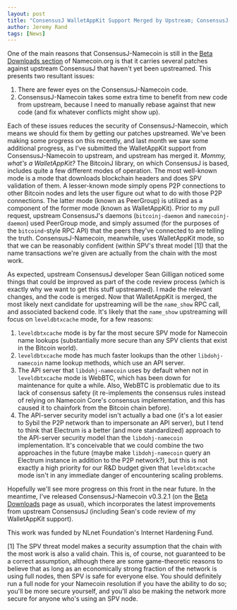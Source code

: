 ```yaml
---
layout: post
title: "ConsensusJ WalletAppKit Support Merged by Upstream; ConsensusJ-Namecoin v0.3.2.1 Released"
author: Jeremy Rand
tags: [News]
---
```


One of the main reasons that ConsensusJ-Namecoin is still in the [Beta Downloads section]({{site.baseurl}}download/betas/) of Namecoin.org is that it carries several patches against upstream ConsensusJ that haven't yet been upstreamed.  This presents two resultant issues:

1. There are fewer eyes on the ConsensusJ-Namecoin code.
2. ConsensusJ-Namecoin takes some extra time to benefit from new code from upstream, because I need to manually rebase against that new code (and fix whatever conflicts might show up).

Each of these issues reduces the security of ConsensusJ-Namecoin, which means we should fix them by getting our patches upstreamed.  We've been making some progress on this recently, and last month we saw some additional progress, as I've submitted the WalletAppKit support from ConsensusJ-Namecoin to upstream, and upstream has merged it.  *Mommy, what's a WalletAppKit?*  The BitcoinJ library, on which ConsensusJ is based, includes quite a few different modes of operation.  The most well-known mode is a mode that downloads blockchain headers and does SPV validation of them.  A lesser-known mode simply opens P2P connections to other Bitcoin nodes and lets the user figure out what to do with those P2P connections.  The latter mode (known as PeerGroup) is utilized as a component of the former mode (known as WalletAppKit).  Prior to my pull request, upstream ConsensusJ's daemons (`bitcoinj-daemon` and `namecoinj-daemon`) used PeerGroup mode, and simply assumed (for the purposes of the `bitcoind`-style RPC API) that the peers they've connected to are telling the truth.  ConsensusJ-Namecoin, meanwhile, uses WalletAppKit mode, so that we can be reasonably confident (within SPV's threat model [1]) that the name transactions we're given are actually from the chain with the most work.

As expected, upstream ConsensusJ developer Sean Gilligan noticed some things that could be improved as part of the code review process (which is exactly why we want to get this stuff upstreamed).  I made the relevant changes, and the code is merged.  Now that WalletAppKit is merged, the most likely next candidate for upstreaming will be the `name_show` RPC call, and associated backend code.  It's likely that the `name_show` upstreaming will focus on `leveldbtxcache` mode, for a few reasons:

1. `leveldbtxcache` mode is by far the most secure SPV mode for Namecoin name lookups (substantially more secure than any SPV clients that exist in the Bitcoin world).
2. `leveldbtxcache` mode has much faster lookups than the other `libdohj-namecoin` name lookup methods, which use an API server.
3. The API server that `libdohj-namecoin` uses by default when not in `leveldbtxcache` mode is WebBTC, which has been down for maintenance for quite a while.  Also, WebBTC is problematic due to its lack of consensus safety (it re-implements the consensus rules instead of relying on Namecoin Core's consensus implementation, and this has caused it to chainfork from the Bitcoin chain before).
4. The API-server security model isn't actually a bad one (it's a lot easier to Sybil the P2P network than to impersonate an API server), but I tend to think that Electrum is a better (and more standardized) approach to the API-server security model than the `libdohj-namecoin` implementation.  It's conceivable that we could combine the two approaches in the future (maybe make `libdohj-namecoin` query an Electrum instance in addition to the P2P network?), but this is not exactly a high priority for our R&D budget given that `leveldbtxcache` mode isn't in any immediate danger of encountering scaling problems.

Hopefully we'll see more progress on this front in the near future.  In the meantime, I've released ConsensusJ-Namecoin v0.3.2.1 (on the [Beta Downloads]({{site.baseurl}}download/betas/#consensusj-namecoin) page as usual), which incorporates the latest improvements from upstream ConsensusJ (including Sean's code review of my WalletAppKit support).

This work was funded by NLnet Foundation's Internet Hardening Fund.

[1] The SPV threat model makes a security assumption that the chain with the most work is also a valid chain.  This is, of course, not guaranteed to be a correct assumption, although there are some game-theoretic reasons to believe that as long as an economically strong fraction of the network is using full nodes, then SPV is safe for everyone else.  You should definitely run a full node for your Namecoin resolution if you have the ability to do so; you'll be more secure yourself, and you'll also be making the network more secure for anyone who's using an SPV node.
